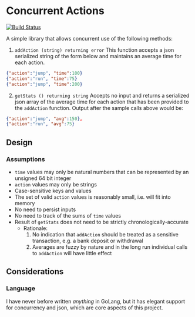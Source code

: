 # Concurrent Actions
[![Build Status](https://travis-ci.com/aschult5/go-action-time.svg?branch=master)](https://travis-ci.com/aschult5/go-action-time)

A simple library that allows concurrent use of the following methods:

1. `addAction (string) returning error`
    This function accepts a json serialized string of the form below and maintains an average time for each action.

```json
{"action":"jump", "time":100}
{"action":"run", "time":75}
{"action":"jump", "time":200}
```

2. `getStats () returning string`
    Accepts no input and returns a serialized json array of the average time for each action that has been provided to the `addAction` function.
    Output after the sample calls above would be:

```json
{"action":"jump", "avg":150},
{"action":"run", "avg":75}
```

## Design
### Assumptions
* `time` values may only be natural numbers that can be represented by an unsigned 64 bit integer
* `action` values may only be strings
* Case-sensitive keys and values
* The set of valid `action` values is reasonably small, i.e. will fit into memory
* No need to persist inputs
* No need to track of the sums of `time` values
* Result of `getStats` does not need to be strictly chronologically-accurate
  * Rationale:
    1. No indication that `addAction` should be treated as a sensitive transaction, e.g. a bank deposit or withdrawal
    2. Averages are fuzzy by nature and in the long run individual calls to `addAction` will have little effect

## Considerations
### Language
I have never before written *anything* in GoLang, but it has elegant support for concurrency and json, which are core aspects of this project.
